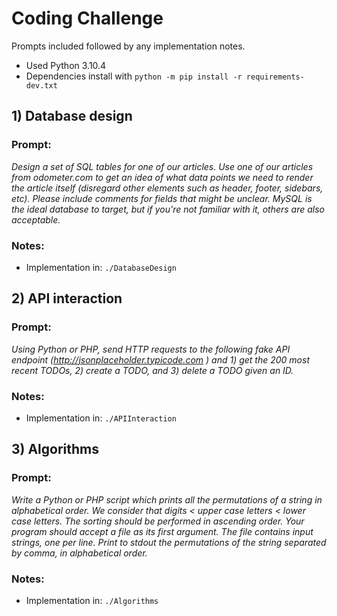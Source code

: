 # Coding Challenge
Prompts included followed by any implementation notes.

- Used Python 3.10.4
- Dependencies install with `python -m pip install -r requirements-dev.txt`

## 1) Database design
### Prompt:
*Design a set of SQL tables for one of our articles. Use one of our articles from odometer.com to get an idea of what data points we need to render the article itself (disregard other elements such as header, footer, sidebars, etc). Please include comments for fields that might be unclear. MySQL is the ideal database to target, but if you're not familiar with it, others are also acceptable.*

### Notes:
- Implementation in: `./DatabaseDesign`

## 2) API interaction
### Prompt:
*Using Python or PHP, send HTTP requests to the following fake API endpoint (http://jsonplaceholder.typicode.com ) and 1) get the 200 most recent TODOs, 2) create a TODO, and 3) delete a TODO given an ID.*

### Notes:
- Implementation in: `./APIInteraction`

## 3) Algorithms
### Prompt:
*Write a Python or PHP script which prints all the permutations of a string in alphabetical order. We consider that digits < upper case letters < lower case letters. The sorting should be performed in ascending order. Your program should accept a file as its first argument. The file contains input strings, one per line. Print to stdout the permutations of the string separated by comma, in alphabetical order.*

### Notes:
- Implementation in: `./Algorithms`
